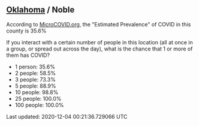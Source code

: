 
## [Oklahoma](/united-states/oklahoma) / Noble

According to [MicroCOVID.org](http://microcovid.org),
the "Estimated Prevalence" of COVID in this county is 35.6%

If you interact with a certain number of people in this location
(all at once in a group, or spread out across the day), what is the chance that
1 or more of them has COVID?

- 1 person: 35.6%
- 2 people: 58.5%
- 3 people: 73.3%
- 5 people: 88.9%
- 10 people: 98.8%
- 25 people: 100.0%
- 100 people: 100.0%

Last updated: 2020-12-04 00:21:36.729066 UTC
